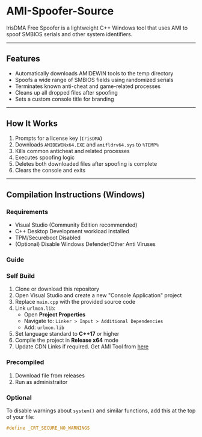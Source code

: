 # AMI-Spoofer-Source
IrisDMA Free Spoofer is a lightweight C++ Windows tool that uses AMI to spoof SMBIOS serials and other system identifiers.

---

## Features

- Automatically downloads AMIDEWIN tools to the temp directory
- Spoofs a wide range of SMBIOS fields using randomized serials
- Terminates known anti-cheat and game-related processes
- Cleans up all dropped files after spoofing
- Sets a custom console title for branding

---

## How It Works

1. Prompts for a license key (`IrisDMA`)
2. Downloads `AMIDEWINx64.EXE` and `amifldrv64.sys` to `%TEMP%`
3. Kills common anticheat and related processes
4. Executes spoofing logic
5. Deletes both downloaded files after spoofing is complete
6. Clears the console and exits

---

## Compilation Instructions (Windows)

### Requirements

- Visual Studio (Community Edition recommended)
- C++ Desktop Development workload installed
- TPM/Secureboot Disabled
- (Optional) Disable Windows Defender/Other Anti Viruses

### Guide

### Self Build
1. Clone or download this repository
2. Open Visual Studio and create a new "Console Application" project
3. Replace `main.cpp` with the provided source code
4. Link `urlmon.lib`:
   - Open **Project Properties**
   - Navigate to: `Linker > Input > Additional Dependencies`
   - Add: `urlmon.lib`
5. Set language standard to **C++17** or higher
6. Compile the project in **Release x64** mode
7. Update CDN Links if required. Get AMI Tool from [here](https://www.ami.com/bios-uefi-utilities/)

### Precompiled
1. Download file from releases
2. Run as administraitor

### Optional

To disable warnings about `system()` and similar functions, add this at the top of your file:

```cpp
#define _CRT_SECURE_NO_WARNINGS

